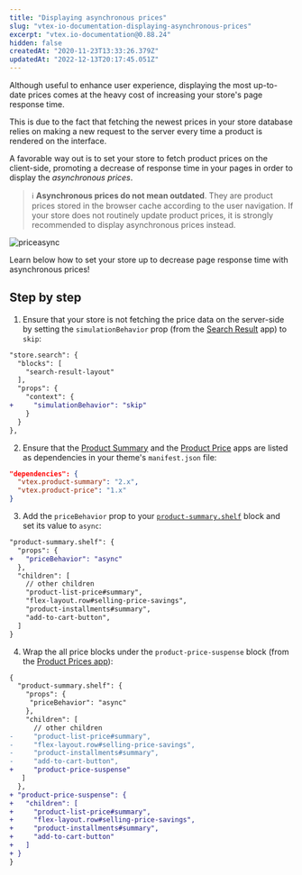 ```yaml
---
title: "Displaying asynchronous prices"
slug: "vtex-io-documentation-displaying-asynchronous-prices"
excerpt: "vtex.io-documentation@0.88.24"
hidden: false
createdAt: "2020-11-23T13:33:26.379Z"
updatedAt: "2022-12-13T20:17:45.051Z"
---
```


Although useful to enhance user experience, displaying the most up-to-date prices comes at the heavy cost of increasing your store's page response time.

This is due to the fact that fetching the newest prices in your store database relies on making a new request to the server every time a product is rendered on the interface.

A favorable way out is to set your store to fetch product prices on the client-side, promoting a decrease of response time in your pages in order to display the *asynchronous prices*.

> ℹ️ **Asynchronous prices do not mean outdated**. They are product prices stored in the browser cache according to the user navigation. If your store does not routinely update product prices, it is strongly recommended to display asynchronous prices instead.

![priceasync](https://raw.githubusercontent.com/vtexdocs/dev-portal-content/main/images/vtex-io-documentation-displaying-asynchronous-prices-0.gif)

Learn below how to set your store up to decrease page response time with asynchronous prices!

## Step by step

1. Ensure that your store is not fetching the price data on the server-side by setting the `simulationBehavior` prop (from the [Search Result](https://developers.vtex.com/vtex-developer-docs/docs/vtex-search-result/) app) to `skip`:

```diff
"store.search": {
  "blocks": [
    "search-result-layout"
  ],
  "props": {
    "context": {
+     "simulationBehavior": "skip"
    }
  }
},
```

2. Ensure that the [Product Summary](https://developers.vtex.com/vtex-developer-docs/docs/vtex-product-summary/) and the [Product Price](https://developers.vtex.com/vtex-developer-docs/docs/vtex-product-price/) apps are listed as dependencies in your theme's `manifest.json` file:

```json
"dependencies": {
  "vtex.product-summary": "2.x",
  "vtex.product-price": "1.x"
}  
```

3. Add the `priceBehavior` prop to your [`product-summary.shelf`](https://developers.vtex.com/vtex-developer-docs/docs/vtex-product-summary/product-summary-shelf/) block and set its value to `async`:

```diff
"product-summary.shelf": {
  "props": {
+   "priceBehavior": "async"
  },
  "children": [
    // other children
    "product-list-price#summary",
    "flex-layout.row#selling-price-savings",
    "product-installments#summary",
    "add-to-cart-button",
  ]
}
```

4. Wrap the all price blocks under the `product-price-suspense` block (from the [Product Prices app](https://developers.vtex.com/vtex-developer-docs/docs/vtex-product-price/)):

```diff
{
  "product-summary.shelf": {
    "props": {
     "priceBehavior": "async"
    },
    "children": [
      // other children
-     "product-list-price#summary",
-     "flex-layout.row#selling-price-savings",
-     "product-installments#summary",
-     "add-to-cart-button",
+     "product-price-suspense"
   ]
  },
+ "product-price-suspense": {
+   "children": [
+     "product-list-price#summary",
+     "flex-layout.row#selling-price-savings",
+     "product-installments#summary",
+     "add-to-cart-button"
+   ]
+ }
}
```
